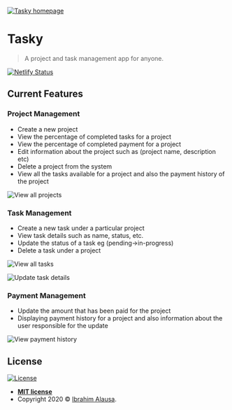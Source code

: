 <a href="https://tasky-fe.netlify.app/"><img src="https://i.imgur.com/4105WL1.png" title="Tasky homepage" alt="Tasky homepage"></a>

# Tasky
> A project and task management app for anyone.

[![Netlify Status](https://api.netlify.com/api/v1/badges/18a08687-1d51-40ed-95bb-6267322ad85f/deploy-status)](https://app.netlify.com/sites/projectmanagement-sub1-test/deploys)


## Current Features

### Project Management
- Create a new project
- View the percentage of completed tasks for a project
- View the percentage of completed payment for a project
- Edit information about the project such as (project name, description etc)
- Delete a project from the system
- View all the tasks available for a project and also the payment history of the project


![View all projects](https://i.imgur.com/LrcNJTZ.png "Display all projects page")


### Task Management
- Create a new task under a particular project
- View task details such as name, status, etc. 
- Update the status of a task eg (pending->in-progress)
- Delete a task under a project

![View all tasks](https://i.imgur.com/J9jj9RV.png "Display all tasks")


![Update task details](https://i.imgur.com/B7HHVi3.png "Update task details")

### Payment Management
- Update the amount that has been paid for the project
- Displaying payment history for a project and also information about the user responsible for the update

![View payment history](https://i.imgur.com/JQ5o6M3.png "View payment history")


## License

[![License](http://img.shields.io/:license-mit-blue.svg?style=flat-square)](http://badges.mit-license.org)

- **[MIT license](http://opensource.org/licenses/mit-license.php)**
- Copyright 2020 © <a href="https://tosinibrahim96.github.io/Resume/" target="_blank">Ibrahim Alausa</a>.

